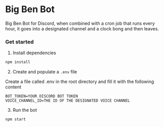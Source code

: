 # Big Ben Bot

Big Ben Bot for Discord, when combined with a cron job that runs every hour, it goes into a designated channel and a clock bong and then leaves.

### Get started

1. Install dependencies

```bash
npm install
```

2. Create and populate a `.env` file

Create a file called .env in the root directory and fill it with the following content

```dotenv
BOT_TOKEN=YOUR DISCORD BOT TOKEN
VOICE_CHANNEL_ID=THE ID OF THE DESIGNATED VOICE CHANNEL
```

3. Run the bot

```bash
npm start
```
